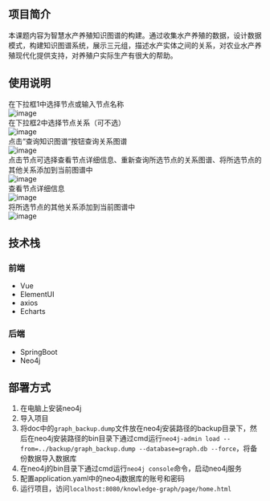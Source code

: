 ## 项目简介
本课题内容为智慧水产养殖知识图谱的构建。通过收集水产养殖的数据，设计数据模式，构建知识图谱系统，展示三元组，描述水产实体之间的关系，对农业水产养殖现代化提供支持，对养殖户实际生产有很大的帮助。
## 使用说明
在下拉框1中选择节点或输入节点名称  
![image](https://www.hualigs.cn/image/643521eaaf2e7.jpg)  
在下拉框2中选择节点关系（可不选）  
![image](https://www.hualigs.cn/image/643521826982c.jpg)  
点击“查询知识图谱“按钮查询关系图谱  
![image](https://www.hualigs.cn/image/643521841fbf6.jpg)  
点击节点可选择查看节点详细信息、重新查询所选节点的关系图谱、将所选节点的其他关系添加到当前图谱中  
![image](https://www.hualigs.cn/image/643521843b9c6.jpg)  
查看节点详细信息  
![image](https://www.hualigs.cn/image/6435218452df4.jpg)  
将所选节点的其他关系添加到当前图谱中  
![image](https://www.hualigs.cn/image/6435218486bc5.jpg)  

## 技术栈
### 前端
- Vue  
- ElementUI  
- axios  
- Echarts  
### 后端
- SpringBoot  
- Neo4j
## 部署方式
1. 在电脑上安装neo4j  
2. 导入项目  
3. 将doc中的`graph_backup.dump`文件放在neo4j安装路径的backup目录下，然后在neo4j安装路径的bin目录下通过cmd运行`neo4j-admin load --from=../backup/graph_backup.dump --database=graph.db --force`，将备份数据导入数据库  
4. 在neo4j的bin目录下通过cmd运行`neo4j console`命令，启动neo4j服务
5. 配置application.yaml中的neo4j数据库的账号和密码
6. 运行项目，访问`localhost:8080/knowledge-graph/page/home.html`  




